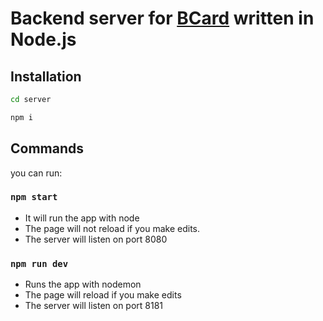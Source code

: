 # Backend server for [BCard](https://github.com/MisterFixx/BCard) written in Node.js
## Installation
```bash
cd server
```
```bash
npm i
```

## Commands

you can run:

### `npm start`

- It will run the app with node
- The page will not reload if you make edits.
- The server will listen on port 8080

### `npm run dev`

- Runs the app with nodemon
- The page will reload if you make edits
- The server will listen on port 8181
